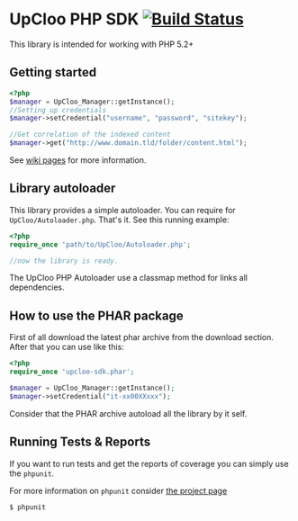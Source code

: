# UpCloo PHP SDK [![Build Status](https://secure.travis-ci.org/wdalmut/upcloo-php-sdk.png)](http://travis-ci.org/wdalmut/upcloo-php-sdk?branch=master)

This library is intended for working with PHP 5.2+

## Getting started

```php
<?php
$manager = UpCloo_Manager::getInstance();
//Setting up credentials
$manager->setCredential("username", "password", "sitekey");

//Get correlation of the indexed content
$manager->get("http://www.domain.tld/folder/content.html");
```

See [wiki pages](upcloo-php-sdk/wiki) for more information.

## Library autoloader

This library provides a simple autoloader. You can
require for ```UpCloo/Autoloader.php```. That's it. See this
running example:

```php
<?php
require_once 'path/to/UpCloo/Autoloader.php';

//now the library is ready.
```

The UpCloo PHP Autoloader use a classmap method for links all
dependencies.

## How to use the PHAR package

First of all download the latest phar archive from the download section.
After that you can use like this:

```php
<?php
require_once 'upcloo-sdk.phar';

$manager = UpCloo_Manager::getInstance();
$manager->setCredential("it-xx00XXxxx");

```

Consider that the PHAR archive autoload all the library by it self.

## Running Tests & Reports

If you want to run tests and get the reports of coverage you can
simply use the ```phpunit```.

For more information on ```phpunit``` consider
[the project page](http://www.phpunit.de/manual/current/en/)

```
$ phpunit
```

